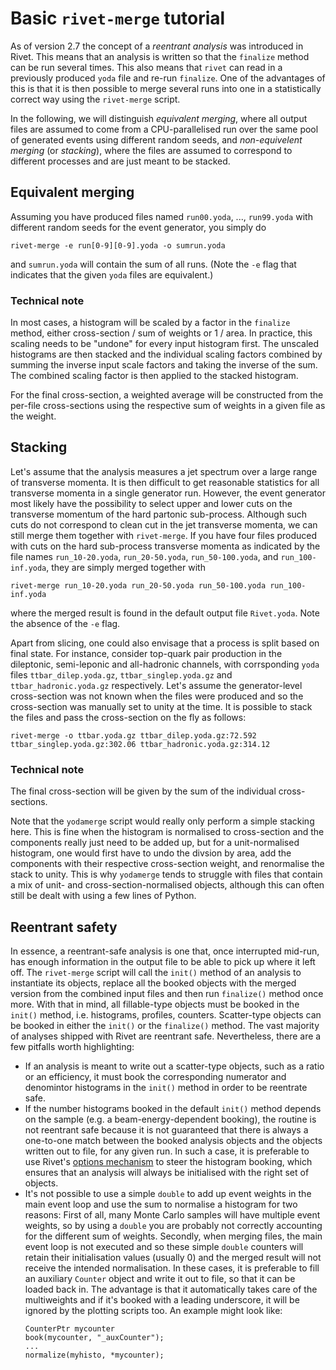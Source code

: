 # Basic `rivet-merge` tutorial

As of version 2.7 the concept of a *reentrant analysis* was introduced in Rivet.
This means that an analysis is written so that the `finalize` method can be run
several times. This also means that `rivet` can read in a previously produced
`yoda` file and re-run `finalize`. One of the advantages of this is that it is
then possible to merge several runs into one in a statistically correct way
using the `rivet-merge` script.

In the following, we will distinguish _equivalent merging_,
where all output files are assumed to come from a CPU-parallelised run
over the same pool of generated events using different random seeds, 
and _non-equivelent merging_ (or _stacking_), where the files are assumed to 
correspond to different processes and are just meant to be stacked.


## Equivalent merging

Assuming you have produced files named `run00.yoda`, ...,
`run99.yoda` with different random seeds for the event generator, you simply do
```
rivet-merge -e run[0-9][0-9].yoda -o sumrun.yoda
```
and `sumrun.yoda` will contain the sum of all runs. (Note the `-e` flag that
indicates that the given `yoda` files are equivalent.)

### Technical note

In most cases, a histogram will be scaled by a factor in the `finalize` method,
either cross-section / sum of weights or 1 / area. In practice, this scaling
needs to be "undone" for every input histogram first. The unscaled histograms 
are then stacked and the individual scaling factors combined by summing the
inverse input scale factors and taking the inverse of the sum.
The combined scaling factor is then applied to the stacked histogram.

For the final cross-section, a weighted average will be constructed from
the per-file cross-sections using the respective sum of weights in a given
file as the weight.


## Stacking

Let's assume that the analysis measures a jet spectrum over a large range 
of transverse momenta. It is then difficult to get reasonable statistics 
for all transverse momenta in a single generator run. However, the event generator 
most likely have the possibility to select upper and lower cuts on the 
transverse momentum of the hard partonic sub-process. Although such cuts
do not correspond to clean cut in the jet transverse momenta, we can still merge
them together with `rivet-merge`. If you have four files produced with cuts on
the hard sub-process transverse momenta as indicated by the file names
`run_10-20.yoda`, `run_20-50.yoda`, `run_50-100.yoda`, and `run_100-inf.yoda`,
they are simply merged together with
```
rivet-merge run_10-20.yoda run_20-50.yoda run_50-100.yoda run_100-inf.yoda 
```
where the merged result is found in the default
output file `Rivet.yoda`. Note the absence of the `-e` flag.


Apart from slicing, one could also envisage that a process is split based
on final state. For instance, consider top-quark pair production in the dileptonic, 
semi-leponic and all-hadronic channels, with corrsponding `yoda` files 
`ttbar_dilep.yoda.gz`, `ttbar_singlep.yoda.gz` and `ttbar_hadronic.yoda.gz` respectively.
Let's assume the generator-level cross-section was not known when the files
were produced and so the cross-section was manually set to unity at the time.
It is possible to stack the files and pass the cross-section on the fly as follows:
```
rivet-merge -o ttbar.yoda.gz ttbar_dilep.yoda.gz:72.592 ttbar_singlep.yoda.gz:302.06 ttbar_hadronic.yoda.gz:314.12
```

### Technical note

The final cross-section will be given by the sum of the individual cross-sections.

Note that the `yodamerge` script would really only perform a simple stacking here. 
This is fine when the histogram is normalised to cross-section and the components 
really just need to be added up, but for a unit-normalised histogram, one would first 
have to undo the divsion by area, add the components with their respective 
cross-section weight, and renormalise the stack to unity. This is why `yodamerge` 
tends to struggle with files that contain a mix of unit- and cross-section-normalised 
objects, although this can often still be dealt with using a few lines of Python.


## Reentrant safety

In essence, a reentrant-safe analysis is one that, once interrupted mid-run,
has enough information in the output file to be able to pick up where it left off.
The `rivet-merge` script will call the `init()` method of an analysis to 
instantiate its objects, replace all the booked objects with the merged version 
from the combined input files and then run `finalize()` method once more. 
With that in mind, all fillable-type objects must be booked in the `init()` method, 
i.e. histograms, profiles, counters. Scatter-type objects can be booked in either 
the `init()` or the `finalize()` method. The vast majority of analyses shipped with 
Rivet are reentrant safe. Nevertheless, there are a few pitfalls worth highlighting:

 * If an analysis is meant to write out a scatter-type objects, such as
   a ratio or an efficiency, it must book the corresponding numerator 
   and denomintor histograms in the `init()` method in order to be 
   reentrate safe.
 * If the number histograms booked in the default `init()` method
   depends on the sample (e.g. a beam-energy-dependent booking),
   the routine is not reentrant safe because it is not guaranteed
   that there is always a one-to-one match between the booked 
   analysis objects and the objects written out to file, 
   for any given run. In such a case, it is preferable to use 
   Rivet's [options mechanism](anaoptions.md) to steer the 
   histogram booking, which ensures that an analysis will
   always be initialised with the right set of objects.
 * It's not possible to use a simple `double` to add up 
   event weights in the main event loop and use the sum 
   to normalise a histogram for two reasons: 
   First of all, many Monte Carlo samples will have multiple
   event weights, so by using a `double` you are probably
   not correctly accounting for the different sum of weights.
   Secondly, when merging files, the main event loop is not 
   executed and so these simple `double` counters will retain
   their initialisation values (usually 0) and the merged result
   will not receive the intended normalisation. In these cases,
   it is preferable to fill an auxiliary `Counter` object and 
   write it out to file, so that it can be loaded back in.
   The advantage is that it automatically takes care of the multiweights
   and if it's booked with a leading underscore, it will be ignored
   by the plotting scripts too. An example might look like:
   ```
   CounterPtr mycounter
   book(mycounter, "_auxCounter");
   ...
   normalize(myhisto, *mycounter);
   ```

